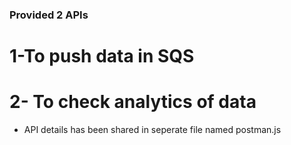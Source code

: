 


### Provided 2 APIs

# 1-To push data in SQS 
# 2- To check analytics of data

- API details has been shared in seperate file named postman.js

